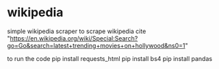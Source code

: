 # wikipedia
simple wikipedia scraper to scrape wikipedia cite "https://en.wikipedia.org/wiki/Special:Search?go=Go&search=latest+trending+movies+on+hollywood&ns0=1"


to run the code 
  pip install requests_html pip install bs4 pip install pandas
